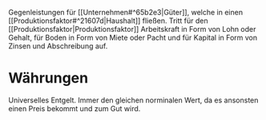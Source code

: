 Gegenleistungen für [[Unternehmen#^65b2e3|Güter]], welche in einen [[Produktionsfaktor#^21607d|Haushalt]] fließen. Tritt für den [[Produktionsfaktor|Produktionsfaktor]] Arbeitskraft in Form von Lohn oder Gehalt, für Boden in Form von Miete oder Pacht und für Kapital in Form von Zinsen und Abschreibung auf.

# Währungen
Universelles Entgelt. Immer den gleichen norminalen Wert, da es ansonsten einen Preis bekommt und zum Gut wird. 